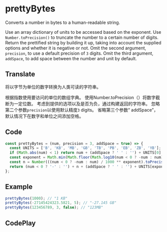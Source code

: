 # prettyBytes

Converts a number in bytes to a human-readable string.

Use an array dictionary of units to be accessed based on the exponent.
Use `Number.toPrecision()` to truncate the number to a certain number of digits.
Return the prettified string by building it up, taking into account the supplied options and whether it is negative or not.
Omit the second argument, `precision`, to use a default precision of `3` digits.
Omit the third argument, `addSpace`, to add space between the number and unit by default.

## Translate

将以字节为单位的数字转换为人类可读的字符串。

根据指数使用要访问的单位的数组字典。
使用Number.toPrecision（）将数字截断为一定位数。
考虑到提供的选项以及是否为负，通过构建返回的字符串。
忽略第二个参数`precision`以使用默认精度`3` digits。
省略第三个参数“ addSpace”，默认情况下在数字和单位之间添加空格。

## Code

```js
const prettyBytes = (num, precision = 3, addSpace = true) => {
  const UNITS = ['B', 'KB', 'MB', 'GB', 'TB', 'PB', 'EB', 'ZB', 'YB'];
  if (Math.abs(num) < 1) return num + (addSpace ? ' ' : '') + UNITS[0];
  const exponent = Math.min(Math.floor(Math.log10(num < 0 ? -num : num) / 3), UNITS.length - 1);
  const n = Number(((num < 0 ? -num : num) / 1000 ** exponent).toPrecision(precision));
  return (num < 0 ? '-' : '') + n + (addSpace ? ' ' : '') + UNITS[exponent];
};
```

## Example

```js
prettyBytes(1000); // "1 KB"
prettyBytes(-27145424323.5821, 5); // "-27.145 GB"
prettyBytes(123456789, 3, false); // "123MB"
```

## CodePlay

<template>
  <code-play codeplay-id="" />
</template>
